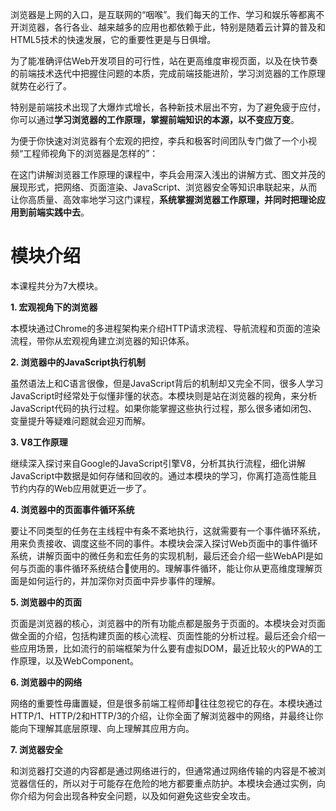 浏览器是上网的入口，是互联网的“咽喉”。我们每天的工作、学习和娱乐等都离不开浏览器，各行各业、越来越多的应用也都依赖于此，特别是随着云计算的普及和HTML5技术的快速发展，它的重要性更是与日俱增。

为了能准确评估Web开发项目的可行性，站在更高维度审视页面，以及在快节奏的前端技术迭代中把握住问题的本质，完成前端技能进阶，学习浏览器的工作原理就势在必行了。

特别是前端技术出现了大爆炸式增长，各种新技术层出不穷，为了避免疲于应付，你可以通过**学习浏览器的工作原理，掌握前端知识的本源，以不变应万变**。

为便于你快速对浏览器有个宏观的把控，李兵和极客时间团队专门做了一个小视频“工程师视角下的浏览器是怎样的”：

在这门讲解浏览器工作原理的课程中，李兵会用深入浅出的讲解方式、图文并茂的展现形式，把网络、页面渲染、JavaScript、浏览器安全等知识串联起来，从而让你高质量、高效率地学习这门课程，**系统掌握浏览器工作原理，并同时把理论应用到前端实践中去**。

# 模块介绍

本课程共分为7大模块。

**1. 宏观视角下的浏览器**

本模块通过Chrome的多进程架构来介绍HTTP请求流程、导航流程和页面的渲染流程，带你从宏观视角建立浏览器的知识体系。

**2. 浏览器中的JavaScript执行机制**

虽然语法上和C语言很像，但是JavaScript背后的机制却又完全不同，很多人学习JavaScript时经常处于似懂非懂的状态。本模块则是站在浏览器的视角，来分析JavaScript代码的执行过程。如果你能掌握这些执行过程，那么很多诸如闭包、变量提升等疑难问题就会迎刃而解。

**3. V8工作原理**

继续深入探讨来自Google的JavaScript引擎V8，分析其执行流程，细化讲解JavaScript中数据是如何存储和回收的。通过本模块的学习，你离打造高性能且节约内存的Web应用就更近一步了。

**4. 浏览器中的页面事件循环系统**

要让不同类型的任务在主线程中有条不紊地执行，这就需要有一个事件循环系统，用来负责接收、调度这些不同的事件。本模块会深入探讨Web页面中的事件循环系统，讲解页面中的微任务和宏任务的实现机制，最后还会介绍一些WebAPI是如何与页面的事件循环系统结合使用的。理解事件循环，能让你从更高维度理解页面是如何运行的，并加深你对页面中异步事件的理解。

**5. 浏览器中的页面**

页面是浏览器的核心，浏览器中的所有功能点都是服务于页面的。本模块会对页面做全面的介绍，包括构建页面的核心流程、页面性能的分析过程。最后还会介绍一些应用场景，比如流行的前端框架为什么要有虚拟DOM，最近比较火的PWA的工作原理，以及WebComponent。

**6. 浏览器中的网络**

网络的重要性毋庸置疑，但是很多前端工程师却往往忽视它的存在。本模块通过HTTP/1、HTTP/2和HTTP/3的介绍，让你全面了解浏览器中的网络，并最终让你能向下理解其底层原理、向上理解其应用方向。

**7. 浏览器安全**

和浏览器打交道的内容都是通过网络进行的，但通常通过网络传输的内容是不被浏览器信任的，所以对于可能存在危险的地方都要重点防护。本模块会通过实例，向你介绍为何会出现各种安全问题，以及如何避免这些安全攻击。